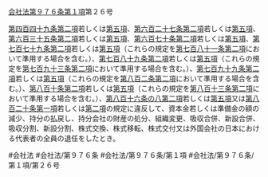[会社法第９７６条第１項](会社法＿＿＿＿第９７６条第１項)第２６号

[第四百四十九条第二項](会社法＿＿＿＿第４４９条第２項)若しくは[第五項](会社法＿＿＿＿第９７６条第５項)、[第六百二十七条第二項](会社法＿＿＿＿第６２７条第２項)若しくは[第五項](会社法＿＿＿＿第９７６条第５項)、[第六百三十五条第二項](会社法＿＿＿＿第６３５条第２項)若しくは[第五項](会社法＿＿＿＿第９７６条第５項)、[第六百七十条第二項](会社法＿＿＿＿第６７０条第２項)若しくは[第五項](会社法＿＿＿＿第９７６条第５項)、[第七百七十九条第二項](会社法＿＿＿＿第７７９条第２項)若しくは[第五項](会社法＿＿＿＿第９７６条第５項)（これらの規定を[第七百八十一条第二項](会社法＿＿＿＿第７８１条第２項)において準用する場合を含む。）、[第七百八十九条第二項](会社法＿＿＿＿第７８９条第２項)若しくは[第五項](会社法＿＿＿＿第９７６条第５項)（これらの規定を[第七百九十三条第二項](会社法＿＿＿＿第７９３条第２項)において準用する場合を含む。）、[第七百九十九条第二項](会社法＿＿＿＿第７９９条第２項)若しくは[第五項](会社法＿＿＿＿第９７６条第５項)（これらの規定を[第八百二条第二項](会社法＿＿＿＿第８０２条第２項)において準用する場合を含む。）、[第八百十条第二項](会社法＿＿＿＿第８１０条第２項)若しくは[第五項](会社法＿＿＿＿第９７６条第５項)（これらの規定を[第八百十三条第二項](会社法＿＿＿＿第８１３条第２項)において準用する場合を含む。）、[第八百十六条の八第二項](会社法＿＿＿＿第８１６条の８第２項)若しくは[第五項](会社法＿＿＿＿第９７６条第５項)又は[第八百二十条第一項](会社法＿＿＿＿第８２０条第１項)若しくは[第二項](会社法＿＿＿＿第９７６条第２項)の規定に違反して、資本金若しくは準備金の額の減少、持分の払戻し、持分会社の財産の処分、組織変更、吸収合併、新設合併、吸収分割、新設分割、株式交換、株式移転、株式交付又は外国会社の日本における代表者の全員の退任をしたとき。


#会社法
#会社法/第９７６条
#会社法/第９７６条/第１項
#会社法/第９７６条/第１項/第２６号
